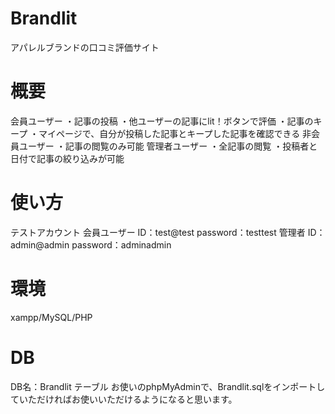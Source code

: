 # Brandlit
アパレルブランドの口コミ評価サイト
# 概要
会員ユーザー ・記事の投稿 ・他ユーザーの記事にlit！ボタンで評価 ・記事のキープ ・マイページで、自分が投稿した記事とキープした記事を確認できる 非会員ユーザー ・記事の閲覧のみ可能 管理者ユーザー ・全記事の閲覧 ・投稿者と日付で記事の絞り込みが可能
# 使い方
テストアカウント 会員ユーザー ID：test@test password：testtest 管理者 ID：admin@admin password：adminadmin
# 環境
xampp/MySQL/PHP
# DB
DB名：Brandlit テーブル お使いのphpMyAdminで、Brandlit.sqlをインポートしていただければお使いいただけるようになると思います。
